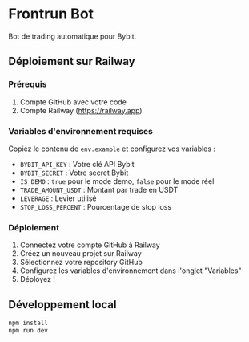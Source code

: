 # Frontrun Bot

Bot de trading automatique pour Bybit.

## Déploiement sur Railway

### Prérequis
1. Compte GitHub avec votre code
2. Compte Railway (https://railway.app)

### Variables d'environnement requises

Copiez le contenu de `env.example` et configurez vos variables :

- `BYBIT_API_KEY` : Votre clé API Bybit
- `BYBIT_SECRET` : Votre secret Bybit  
- `IS_DEMO` : `true` pour le mode demo, `false` pour le mode réel
- `TRADE_AMOUNT_USDT` : Montant par trade en USDT
- `LEVERAGE` : Levier utilisé
- `STOP_LOSS_PERCENT` : Pourcentage de stop loss

### Déploiement

1. Connectez votre compte GitHub à Railway
2. Créez un nouveau projet sur Railway
3. Sélectionnez votre repository GitHub
4. Configurez les variables d'environnement dans l'onglet "Variables"
5. Déployez !

## Développement local

```bash
npm install
npm run dev
``` 